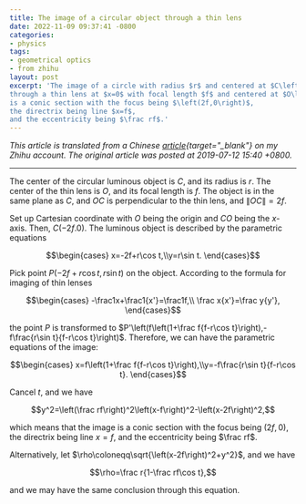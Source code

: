 ```yaml
---
title: The image of a circular object through a thin lens
date: 2022-11-09 09:37:41 -0800
categories:
- physics
tags:
- geometrical optics
- from zhihu
layout: post
excerpt: 'The image of a circle with radius $r$ and centered at $C\left(-2f,0\right)$
through a thin lens at $x=0$ with focal length $f$ and centered at $O\left(0,0\right)$
is a conic section with the focus being $\left(2f,0\right)$,
the directrix being line $x=f$,
and the eccentricity being $\frac rf$.'
---
```


*This article is translated from a
Chinese [article](https://zhuanlan.zhihu.com/p/73294062){target="_blank"} on my Zhihu account.
The original article was posted at 2019-07-12 15:40 +0800.*

---

The center of the circular luminous object is $C$, and its radius is $r$.
The center of the thin lens is $O$, and its focal length is $f$.
The object is in the same plane as $C$, and $OC$ is perpendicular to the thin lens,
and $\left\|OC\right\|=2f$.

Set up Cartesian coordinate with $O$ being the origin and $CO$ being the $x$-axis.
Then, $C\left(-2f.0\right)$.
The luminous object is described by the parametric equations

$$\begin{cases}
x=-2f+r\cos t,\\y=r\sin t.
\end{cases}$$

Pick point $P\left(-2f+r\cos t,r\sin t\right)$ on the object.
According to the formula for imaging of thin lenses

$$\begin{cases}
-\frac1x+\frac1{x'}=\frac1f,\\
\frac x{x'}=\frac y{y'},
\end{cases}$$

the point $P$ is transformed to $P'\left(f\left(1+\frac f{f-r\cos t}\right),-f\frac{r\sin t}{f-r\cos t}\right)$.
Therefore, we can have the parametric equations of the image:

$$\begin{cases}
x=f\left(1+\frac f{f-r\cos t}\right),\\y=-f\frac{r\sin t}{f-r\cos t}.
\end{cases}$$

Cancel $t$, and we have

$$y^2=\left(\frac rf\right)^2\left(x-f\right)^2-\left(x-2f\right)^2,$$

which means that the image is a conic section with the focus being $\left(2f,0\right)$,
the directrix being line $x=f$,
and the eccentricity being $\frac rf$.

Alternatively, let $\rho\coloneqq\sqrt{\left(x-2f\right)^2+y^2}$, and we have

$$\rho=\frac r{1-\frac rf\cos t},$$

and we may have the same conclusion through this equation.
